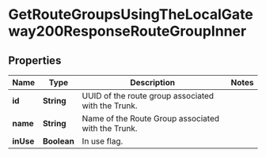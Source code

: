 

# GetRouteGroupsUsingTheLocalGateway200ResponseRouteGroupInner


## Properties

| Name | Type | Description | Notes |
|------------ | ------------- | ------------- | -------------|
|**id** | **String** | UUID of the route group associated with the Trunk. |  |
|**name** | **String** | Name of the Route Group associated with the Trunk. |  |
|**inUse** | **Boolean** | In use flag. |  |



